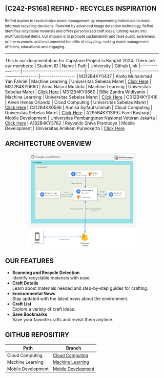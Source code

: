 ## [C242-PS168] REFIND - RECYCLES INSPIRATION

<small>
Refind aspires to revolutionize waste management by empowering individuals to make informed recycling decisions. Powered by advanced image detection technology, Refind identifies recyclable materials and offers personalized craft ideas, turning waste into multifunctional items. Our mission is to promote sustainability and raise public awareness on the economic and environmental benefits of recycling, making waste management efficient, educational and engaging.
</small>

---
This is our documentation for Capstone Project in Bangkit 2024. There are our members:
|    Student ID   |             Name               |         Path         |          University           |   Github Link
|-----------------|--------------------------------|----------------------|-------------------------------|------------------
| M312B4KY0437    | Alvito Muhammad Yan Fahriel    | Machine Learning     | Universitas Sebelas Maret     | [Click Here](https://github.com/AlvitoFahriel)
| M312B4KY0660    | Arma Nasrul Mustofa            | Machine Learning     | Universitas Sebelas Maret     | [Click Here](https://github.com/nasrull4)
| M312B4KY0660    | Billie Zandra Widiyanto        | Machine Learning     | Universitas Sebelas Maret     | [Click Here](https://github.com/Billie45) 
| C312B4KY0416    | Alven Henas Orlando            | Cloud Computing      | Universitas Sebelas Maret     | [Click Here](https://github.com/Orlandd)
| C312B4KX0586    | Annisa Syifaul Ummah           | Cloud Computing      | Universitas Sebelas Maret     | [Click Here](https://github.com/AnnisaSyifaul09)
| A295B4KY1399    | Farel Bayhaqi                  | Mobile Development   | Universitas Pembangunan Nasional Veteran Jakarta    | [Click Here](https://github.com/Bay5)
| A182B4KY3782    | Reyvaldo Shiva Pramudya        | Mobile Development   | Universitas Amikom Purwokerto | [Click Here](https://github.com/reyvaldoshivapramudya)

## ARCHITECTURE OVERVIEW
<p align="center">
  <img src="https://github.com/capstonec242ps168/capstonec242ps168/blob/main/architecture.png" alt="Deskripsi Gambar" style="width:70%;">
</p>

## OUR FEATURES

- **Scanning and Recycle Detection**  
  Identify recyclable materials with ease.
- **Craft Details**  
  Learn about materials needed and step-by-step guides for crafting.
- **Environmental News**  
  Stay updated with the latest news about the environment.
- **Craft List**  
  Explore a variety of craft ideas.
- **Save Bookmarks**  
  Save your favorite crafts and revisit them anytime.


## GITHUB REPOSITIRY
|          Path         |                                   Branch                                         |
|-----------------------|----------------------------------------------------------------------------------|
| Cloud Computing       | [Cloud Computing](https://github.com/capstonec242ps168/Cloud-Computing)          | 
| Machine Learning      | [Machine Learning](https://github.com/capstonec242ps168/Machine-Learning-Model)  |
| Mobile Development    | [Mobile Development](https://github.com/capstonec242ps168/Mobile-Dev-App)        |

